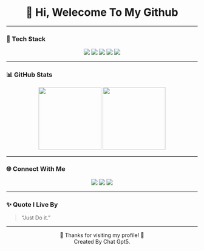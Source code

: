 <!-- Banner Section -->
<h1 align="center">👋 Hi, Welecome To My Github</h1>

---

### 🧰 Tech Stack  
<p align="center">
  <img src="https://img.shields.io/badge/C-00599C?logo=c&logoColor=white&style=for-the-badge"/>
  <img src="https://img.shields.io/badge/C++-004482?logo=cplusplus&logoColor=white&style=for-the-badge"/>
  <img src="https://img.shields.io/badge/Arduino-00979D?logo=arduino&logoColor=white&style=for-the-badge"/>
  <img src="https://img.shields.io/badge/Linux-FCC624?logo=linux&logoColor=black&style=for-the-badge"/>
  <img src="https://img.shields.io/badge/GitHub-181717?logo=github&logoColor=white&style=for-the-badge"/>
</p>

---

### 📊 GitHub Stats  

<p align="center">
  <img src="https://github-readme-stats.vercel.app/api?username=Telnwza&show_icons=true&theme=tokyonight&hide_border=true" height="165"/>
  <img src="https://github-readme-stats.vercel.app/api/top-langs/?username=Telnwza&layout=compact&theme=tokyonight&hide_border=true" height="165"/>
</p>

---

### 🌐 Connect With Me  

<p align="center">
  <a href="mailto:techin.crc@gmail.com"><img src="https://img.shields.io/badge/Gmail-D14836?logo=gmail&logoColor=white&style=for-the-badge"/></a>
  <a href="https://github.com/Telnwza"><img src="https://img.shields.io/badge/GitHub-100000?logo=github&logoColor=white&style=for-the-badge"/></a>
  <a href="https://www.instagram.com/te.__lnwza"><img src="https://img.shields.io/badge/Instagram-E4405F?logo=instagram&logoColor=white&style=for-the-badge"/></a>
</p>

---

### ✨ Quote I Live By
> “Just Do it.”

---

<!-- Footer -->
<p align="center">
  🌟 Thanks for visiting my profile! 🌟 <br>
  Created By Chat Gpt5.
</p>

